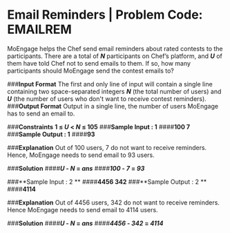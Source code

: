# Email Reminders | Problem Code: EMAILREM


MoEngage helps the Chef send email reminders about rated contests to the participants.
There are a total of **_N_** participants on Chef’s platform, and **_U_** of them have told Chef not to send emails to them.
If so, how many participants should MoEngage send the contest emails to?

###**Input Format**
The first and only line of input will contain a single line containing two space-separated integers ***N*** (the total number of users) and ***U*** (the number of users who don't want to receive contest reminders).
###**Output Format**
Output in a single line, the number of users MoEngage has to send an email to.

###**Constraints**
**1 ≤ _U_ < _N_ ≤ 105**
###**Sample Input : 1**
####**100 7**
###**Sample Output : 1** 
####**93**

###**Explanation**
Out of 100 users, 7 do not want to receive reminders. Hence, MoEngage needs to send email to 93 users.

###**Solution**
####**_U_ - _N_ = _ans_**
####**_100_ - _7_ = _93_**

###**Sample Input : 2 **
####**4456 342**
###**Sample Output : 2 **
####**4114**

###**Explanation**
Out of 4456 users, 342 do not want to receive reminders. Hence MoEngage needs to send email to 4114 users.

###**Solution**
####**_U_ - _N_ = _ans_**
####**_4456_ - _342_ = _4114_**
